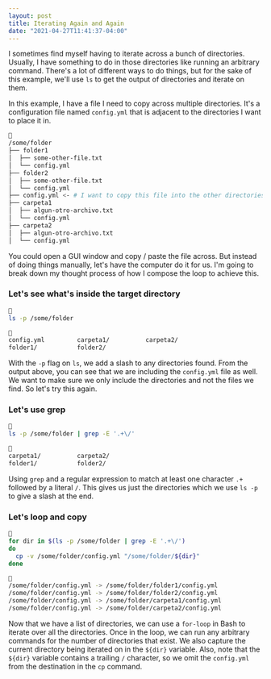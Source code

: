 ```yaml
---
layout: post
title: Iterating Again and Again
date: "2021-04-27T11:41:37-04:00"
---
```


I sometimes find myself having to iterate across a bunch of directories.
Usually, I have something to do in those directories like running an arbitrary
command. There's a lot of different ways to do things, but for the sake of this
example, we'll use `ls` to get the output of directories and iterate on them.

In this example, I have a file I need to copy across multiple directories. It's
a configuration file named `config.yml` that is adjacent to the directories I
want to place it in.

```sh

/some/folder
├── folder1
│  ├── some-other-file.txt
│  └── config.yml
├── folder2
│  ├── some-other-file.txt
│  └── config.yml
├── config.yml <- # I want to copy this file into the other directories.
├── carpeta1
│  ├── algun-otro-archivo.txt
│  └── config.yml
├── carpeta2
│  ├── algun-otro-archivo.txt
│  └── config.yml
```

You could open a GUI window and copy / paste the file across. But instead of
doing things manually, let's have the computer do it for us. I'm going to break
down my thought process of how I compose the loop to achieve this.

### Let's see what's inside the target directory

```sh

ls -p /some/folder


config.yml         carpeta1/          carpeta2/
folder1/           folder2/
```

With the `-p` flag on `ls`, we add a slash to any directories found. From the
output above, you can see that we are including the `config.yml` file as well.
We want to make sure we only include the directories and not the files we find.
So let's try this again.

### Let's use grep

```sh

ls -p /some/folder | grep -E '.+\/'


carpeta1/          carpeta2/
folder1/           folder2/
```

Using `grep` and a regular expression to match at least one character `.+`
followed by a literal `/`. This gives us just the directories which we use `ls
-p` to give a slash at the end.

### Let's loop and copy

```sh

for dir in $(ls -p /some/folder | grep -E '.+\/')
do
  cp -v /some/folder/config.yml "/some/folder/${dir}"
done


/some/folder/config.yml -> /some/folder/folder1/config.yml
/some/folder/config.yml -> /some/folder/folder2/config.yml
/some/folder/config.yml -> /some/folder/carpeta1/config.yml
/some/folder/config.yml -> /some/folder/carpeta2/config.yml
```

Now that we have a list of directories, we can use a `for-loop` in Bash to
iterate over all the directories. Once in the loop, we can run any arbitrary
commands for the number of directories that exist. We also capture the current
directory being iterated on in the `${dir}` variable. Also, note that the
`${dir}` variable contains a trailing `/` character, so we omit the `config.yml`
from the destination in the `cp` command.
